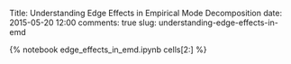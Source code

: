 Title: Understanding Edge Effects in Empirical Mode Decomposition
date: 2015-05-20 12:00
comments: true
slug: understanding-edge-effects-in-emd

{% notebook edge_effects_in_emd.ipynb cells[2:] %}
